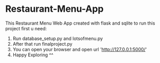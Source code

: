 # Restaurant-Menu-App

This Restaurant Menu Web App created with flask and sqlite
to run this project first u need:
1. Run database_setup.py and lotsofmenu.py
2. After that run finalproject.py
3. You can open your browser and open url 'http://127.0.0.1:5000/'
4. Happy Exploring ^^
